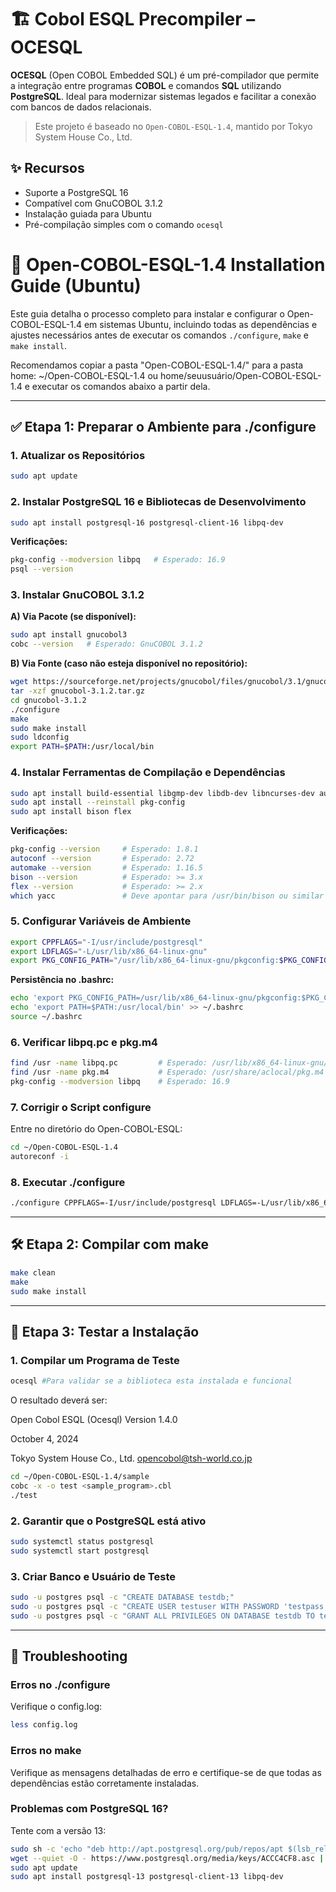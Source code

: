 # 🏗️ Cobol ESQL Precompiler – OCESQL

**OCESQL** (Open COBOL Embedded SQL) é um pré-compilador que permite a integração entre programas **COBOL** e comandos **SQL** utilizando **PostgreSQL**. Ideal para modernizar sistemas legados e facilitar a conexão com bancos de dados relacionais.

> Este projeto é baseado no `Open-COBOL-ESQL-1.4`, mantido por Tokyo System House Co., Ltd.

## ✨ Recursos
- Suporte a PostgreSQL 16
- Compatível com GnuCOBOL 3.1.2
- Instalação guiada para Ubuntu
- Pré-compilação simples com o comando `ocesql`

# 📘 Open-COBOL-ESQL-1.4 Installation Guide (Ubuntu)

Este guia detalha o processo completo para instalar e configurar o Open-COBOL-ESQL-1.4 em sistemas Ubuntu, incluindo todas as dependências e ajustes necessários antes de executar os comandos `./configure`, `make` e `make install`.

Recomendamos copiar a pasta "Open-COBOL-ESQL-1.4/" para a pasta home:
~/Open-COBOL-ESQL-1.4
ou home/seuusuário/Open-COBOL-ESQL-1.4
e executar os comandos abaixo a partir dela.

---

## ✅ Etapa 1: Preparar o Ambiente para ./configure

### 1. Atualizar os Repositórios

```bash
sudo apt update
```

### 2. Instalar PostgreSQL 16 e Bibliotecas de Desenvolvimento

```bash
sudo apt install postgresql-16 postgresql-client-16 libpq-dev
```

**Verificações:**
```bash
pkg-config --modversion libpq   # Esperado: 16.9
psql --version
```

### 3. Instalar GnuCOBOL 3.1.2

**A) Via Pacote (se disponível):**
```bash
sudo apt install gnucobol3
cobc --version   # Esperado: GnuCOBOL 3.1.2
```

**B) Via Fonte (caso não esteja disponível no repositório):**
```bash
wget https://sourceforge.net/projects/gnucobol/files/gnucobol/3.1/gnucobol-3.1.2.tar.gz
tar -xzf gnucobol-3.1.2.tar.gz
cd gnucobol-3.1.2
./configure
make
sudo make install
sudo ldconfig
export PATH=$PATH:/usr/local/bin
```

### 4. Instalar Ferramentas de Compilação e Dependências

```bash
sudo apt install build-essential libgmp-dev libdb-dev libncurses-dev autoconf automake libtool pkg-config
sudo apt install --reinstall pkg-config
sudo apt install bison flex
```

**Verificações:**
```bash
pkg-config --version     # Esperado: 1.8.1
autoconf --version       # Esperado: 2.72
automake --version       # Esperado: 1.16.5
bison --version          # Esperado: >= 3.x
flex --version           # Esperado: >= 2.x
which yacc               # Deve apontar para /usr/bin/bison ou similar
```

### 5. Configurar Variáveis de Ambiente

```bash
export CPPFLAGS="-I/usr/include/postgresql"
export LDFLAGS="-L/usr/lib/x86_64-linux-gnu"
export PKG_CONFIG_PATH="/usr/lib/x86_64-linux-gnu/pkgconfig:$PKG_CONFIG_PATH"
```

**Persistência no .bashrc:**
```bash
echo 'export PKG_CONFIG_PATH=/usr/lib/x86_64-linux-gnu/pkgconfig:$PKG_CONFIG_PATH' >> ~/.bashrc
echo 'export PATH=$PATH:/usr/local/bin' >> ~/.bashrc
source ~/.bashrc
```

### 6. Verificar libpq.pc e pkg.m4

```bash
find /usr -name libpq.pc         # Esperado: /usr/lib/x86_64-linux-gnu/pkgconfig/libpq.pc
find /usr -name pkg.m4           # Esperado: /usr/share/aclocal/pkg.m4
pkg-config --modversion libpq    # Esperado: 16.9
```

### 7. Corrigir o Script configure

Entre no diretório do Open-COBOL-ESQL:
```bash
cd ~/Open-COBOL-ESQL-1.4
autoreconf -i
```

### 8. Executar ./configure

```bash
./configure CPPFLAGS=-I/usr/include/postgresql LDFLAGS=-L/usr/lib/x86_64-linux-gnu
```

---

## 🛠️ Etapa 2: Compilar com make

```bash
make clean
make
sudo make install
```

---

## 🚀 Etapa 3: Testar a Instalação

### 1. Compilar um Programa de Teste

```bash
ocesql #Para validar se a biblioteca esta instalada e funcional
```
O resultado deverá ser:

Open Cobol ESQL (Ocesql)
Version 1.4.0

October 4, 2024

Tokyo System House Co., Ltd. <opencobol@tsh-world.co.jp>

```bash
cd ~/Open-COBOL-ESQL-1.4/sample
cobc -x -o test <sample_program>.cbl
./test
```

### 2. Garantir que o PostgreSQL está ativo

```bash
sudo systemctl status postgresql
sudo systemctl start postgresql
```

### 3. Criar Banco e Usuário de Teste

```bash
sudo -u postgres psql -c "CREATE DATABASE testdb;"
sudo -u postgres psql -c "CREATE USER testuser WITH PASSWORD 'testpass';"
sudo -u postgres psql -c "GRANT ALL PRIVILEGES ON DATABASE testdb TO testuser;"
```

---

## 🧩 Troubleshooting

### Erros no ./configure

Verifique o config.log:
```bash
less config.log
```

### Erros no make

Verifique as mensagens detalhadas de erro e certifique-se de que todas as dependências estão corretamente instaladas.

### Problemas com PostgreSQL 16?

Tente com a versão 13:
```bash
sudo sh -c 'echo "deb http://apt.postgresql.org/pub/repos/apt $(lsb_release -cs)-pgdg main" > /etc/apt/sources.list.d/pgdg.list'
wget --quiet -O - https://www.postgresql.org/media/keys/ACCC4CF8.asc | sudo apt-key add -
sudo apt update
sudo apt install postgresql-13 postgresql-client-13 libpq-dev
```